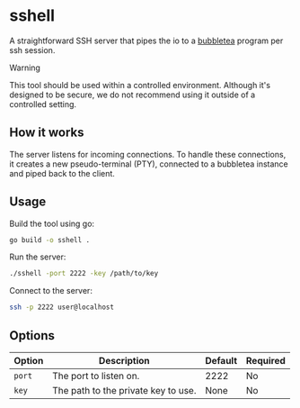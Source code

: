 # sshell
A straightforward SSH server that pipes the io to a [bubbletea](https://github.com/charmbracelet/bubbletea) program per ssh session.

> [!WARNING]
> This tool should be used within a controlled environment. Although it's designed to be secure, we do not recommend using it outside of a controlled setting.

## How it works
The server listens for incoming connections. To handle these connections, it creates a new pseudo-terminal (PTY), connected to a bubbletea instance and piped back to the client. 

## Usage
Build the tool using go:
```bash
go build -o sshell .
```

Run the server:
```bash
./sshell -port 2222 -key /path/to/key
```

Connect to the server:
```bash
ssh -p 2222 user@localhost
```

## Options
| Option   | Description                              | Default | Required |
| -------- | ---------------------------------------- | ------- | -------- |
| `port`   | The port to listen on.                   | 2222    | No       |
| `key`    | The path to the private key to use.      | None    | No       |

